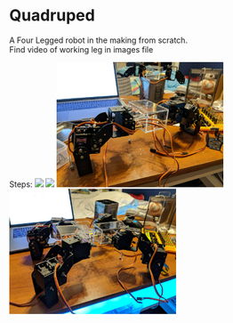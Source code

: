 # Quadruped

A Four Legged robot in the making from scratch.
<br>Find video of working leg in images file


Steps: 
<img src="images/five.jpg" width="300"/>
<img src="images/six.jpg" width="300"/>
<img src="images/seven.jpg" width="300"/>
<img src="images/eight.jpg" width="300"/>


